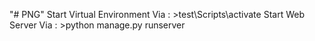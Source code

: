 "# PNG" 
Start Virtual Environment Via : >test\Scripts\activate
Start Web Server Via          : >python manage.py runserver
